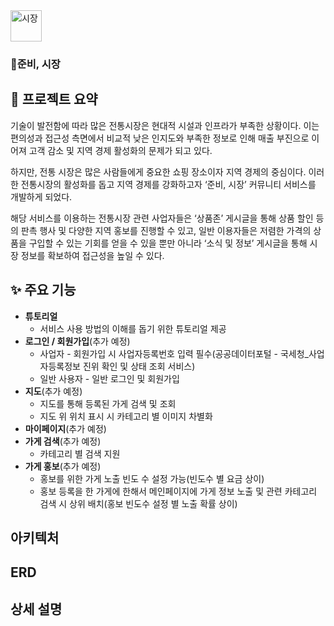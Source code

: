 <img src="https://github.com/YoonBeomGeun/sijanggaza/assets/145637270/7d2a9977-2433-4f38-b43e-f333a41ce0f0" alt="시장" width="50" heigth="50">

### 🧨준비, 시장

## 📖 프로젝트 요약
기술이 발전함에 따라 많은 전통시장은 현대적 시설과 인프라가 부족한 상황이다. 이는 편의성과 접근성 측면에서 비교적 낮은 인지도와 부족한 정보로 인해 매출 부진으로 이어져 고객 감소 및 지역 경제 활성화의 문제가 되고 있다.

하지만, 전통 시장은 많은 사람들에게 중요한 쇼핑 장소이자 지역 경제의 중심이다. 이러한 전통시장의 활성화를 돕고 지역 경제를 강화하고자 ‘준비, 시장’ 커뮤니티 서비스를 개발하게 되었다.

해당 서비스를 이용하는 전통시장 관련 사업자들은 ‘상품존’ 게시글을 통해 상품 할인 등의 판촉 행사 및 다양한 지역 홍보를 진행할 수 있고, 일반 이용자들은 저렴한 가격의 상품을 구입할 수 있는 기회를 얻을 수 있을 뿐만 아니라 ‘소식 및 정보’ 게시글을 통해 시장 정보를 확보하여 접근성을 높일 수 있다.


## ✨ 주요 기능

- **튜토리얼**
    - 서비스 사용 방법의 이해를 돕기 위한 튜토리얼 제공
- **로그인 / 회원가입**(추가 예정)
    - 사업자 - 회원가입 시 사업자등록번호 입력 필수(공공데이터포털 - 국세청_사업자등록정보 진위 확인 및 상태 조회 서비스)
    - 일반 사용자 - 일반 로그인 및 회원가입
- **지도**(추가 예정)
    - 지도를 통해 등록된 가게 검색 및 조회
    - 지도 위 위치 표시 시 카테고리 별 이미지 차별화
- **마이페이지**(추가 예정)
- **가게 검색**(추가 예정)
    - 카테고리 별 검색 지원
- **가게 홍보**(추가 예정)
    - 홍보를 위한 가게 노출 빈도 수 설정 가능(빈도수 별 요금 상이)
    - 홍보 등록을 한 가게에 한해서 메인페이지에 가게 정보 노출 및 관련 카테고리 검색 시 상위 배치(홍보 빈도수 설정 별 노출 확률 상이)

## 아키텍처


## ERD

## 상세 설명


